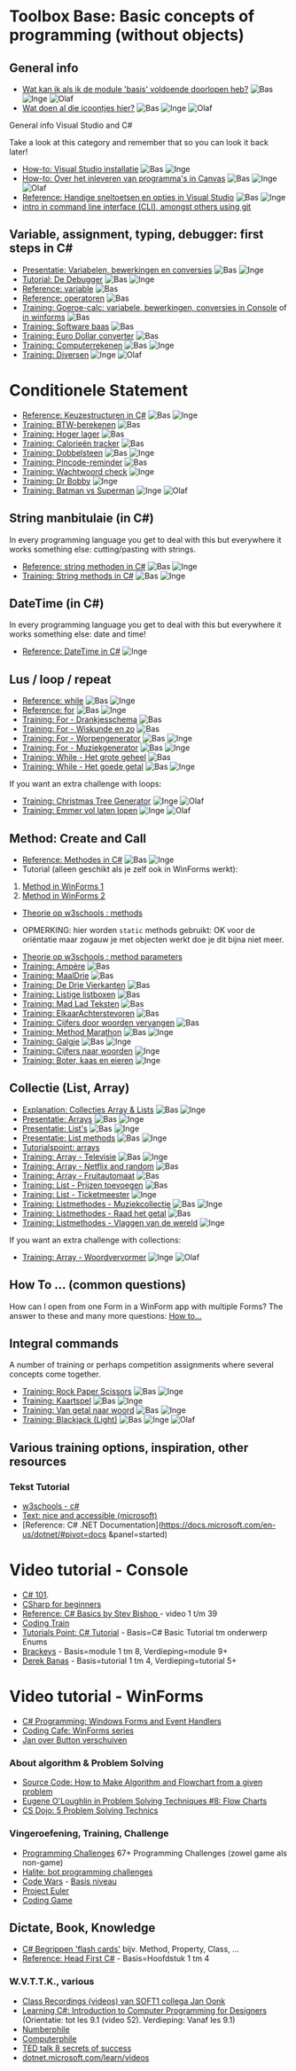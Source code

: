 <!-- TRANSLATED by md-translate -->
# Toolbox Base: Basic concepts of programming (without objects)

## General info

* [Wat kan ik als ik de module 'basis' voldoende doorlopen heb?](resultaatformulier) ![Bas](../personas/figures/bas-xsmall.png) ![Inge](../personas/figures/inge-xsmall.png) ![Olaf](../personas/figures/olaf-xsmall.png)
* [Wat doen al die icoontjes hier?](../personas/intro) ![Bas](../personas/figures/bas-xsmall.png) ![Inge](../personas/figures/inge-xsmall.png) ![Olaf](../personas/figures/olaf-xsmall.png)

General info Visual Studio and C#

Take a look at this category and remember that so you can look it back later!

* [How-to: Visual Studio installatie](../process/infoVisualStudioInstallatie) ![Bas](../personas/figures/bas-xsmall.png) ![Inge](../personas/figures/inge-xsmall.png)
* [How-to: Over het inleveren van programma's in Canvas](../process/infoInleverenProgrammas) ![Bas](../personas/figures/bas-xsmall.png) ![Inge](../personas/figures/inge-xsmall.png) ![Olaf](../personas/figures/olaf-xsmall.png)
* [Reference: Handige sneltoetsen en opties in Visual Studio](../process/knowVisualStudioShortCutKeys) ![Bas](../personas/figures/bas-xsmall.png) ![Inge](../personas/figures/inge-xsmall.png)
* [intro in command line interface (CLI), amongst others using git](https://stasemsoft.github.io/S1CB-Software/)

## Variable, assignment, typing, debugger: first steps in C#

* [Presentatie: Variabelen, bewerkingen en conversies](var/Variabelen-bewerkingen-conversies.pptx) ![Bas](../personas/figures/bas-xsmall.png) ![Inge](../personas/figures/inge-xsmall.png)
* [Tutorial: De Debugger](debugger/Debugger) ![Bas](../personas/figures/bas-xsmall.png) ![Inge](../personas/figures/inge-xsmall.png)
* [Reference: variable](var/naslag_Variable) ![Bas](../personas/figures/bas-xsmall.png)
* [Reference: operatoren](var/naslag_Operatoren) ![Bas](../personas/figures/bas-xsmall.png)
* [Training: Goeroe-calc: variabele, bewerkingen, conversies in Console](var/training_GoeroeCalc)
of [in winforms](var/training_GoeroeCalc_winforms) ![Bas](../personas/figures/bas-xsmall.png)
* [Training: Software baas](var/training_softwareBaas) ![Bas](../personas/figures/bas-xsmall.png)
* [Training: Euro Dollar converter](var/training_Euro-Dollar-Converter)   ![Bas](../personas/figures/bas-xsmall.png)
* [Training: Computerrekenen](var/training_ComputerRekenen) ![Bas](../personas/figures/bas-xsmall.png) ![Inge](../personas/figures/inge-xsmall.png)
* [Training: Diversen](var/training_Extra-opgaven-variabelen) ![Inge](../personas/figures/inge-xsmall.png) ![Olaf](../personas/figures/olaf-xsmall.png)

# Conditionele Statement

* [Reference: Keuzestructuren in C#](conditioneel/naslag_Keuzestructuren) ![Bas](../personas/figures/bas-xsmall.png) ![Inge](../personas/figures/inge-xsmall.png)
* [Training: BTW-berekenen](conditioneel/BTW-berekenen) ![Bas](../personas/figures/bas-xsmall.png)
* [Training: Hoger lager](conditioneel/Hoger-lager) ![Bas](../personas/figures/bas-xsmall.png)
* [Training: Calorieën tracker](conditioneel/Calorieen-tracker) ![Bas](../personas/figures/bas-xsmall.png)
* [Training: Dobbelsteen](conditioneel/Dobbelsteen) ![Bas](../personas/figures/bas-xsmall.png) ![Inge](../personas/figures/inge-xsmall.png)
* [Training: Pincode-reminder](conditioneel/Pincode-reminder) ![Bas](../personas/figures/bas-xsmall.png)
* [Training: Wachtwoord check](conditioneel/Wachtwoord-check) ![Inge](../personas/figures/inge-xsmall.png)
* [Training: Dr Bobby](conditioneel/Dr-Bobby) ![Inge](../personas/figures/inge-xsmall.png)
* [Training: Batman vs Superman](conditioneel/Batman-vs-Superman) ![Inge](../personas/figures/inge-xsmall.png) ![Olaf](../personas/figures/olaf-xsmall.png)

## String manbitulaie (in C#)

In every programming language you get to deal with this but everywhere it works something else: cutting/pasting with strings.

* [Reference: string methoden in C#](string_methoden/naslag_StringMethods) ![Bas](../personas/figures/bas-xsmall.png) ![Inge](../personas/figures/inge-xsmall.png)
* [Training: String methods in C#](string_methoden/training_StringMethods) ![Bas](../personas/figures/bas-xsmall.png) ![Inge](../personas/figures/inge-xsmall.png)

## DateTime (in C#)

In every programming language you get to deal with this but everywhere it works something else: date and time!

* [Reference: DateTime in C#](datetime/naslag_datetime) ![Inge](../personas/figures/inge-xsmall.png)

## Lus / loop / repeat

* [Reference: while](lussen/naslag_While) ![Bas](../personas/figures/bas-xsmall.png) ![Inge](../personas/figures/inge-xsmall.png)
* [Reference: for](lussen/naslag_For) ![Bas](../personas/figures/bas-xsmall.png) ![Inge](../personas/figures/inge-xsmall.png)
* [Training: For - Drankjesschema](lussen/training_Drankjesschema) ![Bas](../personas/figures/bas-xsmall.png)
* [Training: For - Wiskunde en zo](lussen/training_Wiskunde-en-zo) ![Bas](../personas/figures/bas-xsmall.png)
* [Training: For - Worpengenerator](lussen/training_Worpengenerator) ![Bas](../personas/figures/bas-xsmall.png) ![Inge](../personas/figures/inge-xsmall.png)
* [Training: For - Muziekgenerator](lussen/training_Muziekgenerator) ![Bas](../personas/figures/bas-xsmall.png) ![Inge](../personas/figures/inge-xsmall.png)
* [Training: While - Het grote geheel](lussen/training_HetGroteGeheel) ![Bas](../personas/figures/bas-xsmall.png)
* [Training: While - Het goede getal](lussen/training_Het-goede-getal) ![Bas](../personas/figures/bas-xsmall.png) ![Inge](../personas/figures/inge-xsmall.png)

If you want an extra challenge with loops:

* [Training: Christmas Tree Generator](lussen/training_Christmas-tree-generator) ![Inge](../personas/figures/inge-xsmall.png) ![Olaf](../personas/figures/olaf-xsmall.png)
* [Training: Emmer vol laten lopen](lussen/training_Emmer-vol-laten-lopen) ![Inge](../personas/figures/inge-xsmall.png) ![Olaf](../personas/figures/olaf-xsmall.png)

## Method: Create and Call

* [Reference: Methodes in C#](methoden/naslag_methods) ![Bas](../personas/figures/bas-xsmall.png) ![Inge](../personas/figures/inge-xsmall.png)
* Tutorial (alleen geschikt als je zelf ook in WinForms werkt):
1. [Method in WinForms 1](https://youtu.be/SRwDqyyZFXY?list=PL0EE421AE8BCEBA4A)
2. [Method in WinForms 2](https://youtu.be/ND8aXadDbyg?list=PL0EE421AE8BCEBA4A)
* [Theorie op w3schools : methods](https://www.w3schools.com/cs/cs_methods.asp)
- OPMERKING: hier worden `static` methods gebruikt: OK voor de oriëntatie maar zogauw je met objecten werkt doe je dit bijna niet meer.
* [Theorie op w3schools : method parameters](https://www.w3schools.com/cs/cs_method_parameters.asp)
* [Training: Ampère](methoden/training_MethodAmpere) ![Bas](../personas/figures/bas-xsmall.png)
* [Training: MaalDrie](methoden/training_MethodMaaldrie) ![Bas](../personas/figures/bas-xsmall.png)
* [Training: De Drie Vierkanten](methoden/training_MethodDrieVierkanten) ![Bas](../personas/figures/bas-xsmall.png)
* [Training: Listige listboxen](methoden/training_Listige-listboxen) ![Bas](../personas/figures/bas-xsmall.png)
* [Training: Mad Lad Teksten](methoden/training_Madlad-teksten) ![Bas](../personas/figures/bas-xsmall.png)
* [Training: ElkaarAchterstevoren](methoden/training_methodElkaarAchterstevoren) ![Bas](../personas/figures/bas-xsmall.png)
* [Training: Cijfers door woorden vervangen](methoden/Cijfers-door-woorden-vervangen) ![Bas](../personas/figures/bas-xsmall.png)
* [Training: Method Marathon](methoden/training_methodmarathon) ![Bas](../personas/figures/bas-xsmall.png) ![Inge](../personas/figures/inge-xsmall.png)
* [Training: Galgje](methoden/galgje) ![Bas](../personas/figures/bas-xsmall.png) ![Inge](../personas/figures/inge-xsmall.png)
* [Training: Cijfers naar woorden](methoden/training_MethodCijfersNaarWoorden) ![Inge](../personas/figures/inge-xsmall.png)
* [Training: Boter, kaas en eieren](methoden/training_BoterKaasEnEieren) ![Inge](../personas/figures/inge-xsmall.png)

## Collectie (List, Array)

* [Explanation: Collecties Array & Lists](../legacy/Explanation-Array-Lists) ![Bas](../personas/figures/bas-xsmall.png) ![Inge](../personas/figures/inge-xsmall.png)
* [Presentatie: Arrays](https://stasemsoft.github.io/softwarematerial/docs/basic/collecties/theorie_FUN12_Arrays.pptx) ![Bas](../personas/figures/bas-xsmall.png) ![Inge](../personas/figures/inge-xsmall.png)
* [Presentatie: List's](https://stasemsoft.github.io/softwarematerial/docs/basic/collecties/theorie_FUN12_Lists.pptx) ![Bas](../personas/figures/bas-xsmall.png) ![Inge](../personas/figures/inge-xsmall.png)
* [Presentatie: List methods](https://stasemsoft.github.io/softwarematerial/docs/basic/collecties/theorie_FUN12_ListMethodes.pptx) ![Bas](../personas/figures/bas-xsmall.png) ![Inge](../personas/figures/inge-xsmall.png)
* [Tutorialspoint: arrays](http://www.tutorialspoint.com/csharp/csharp_arrays.htm)
* [Training: Array - Televisie](collecties/Televisie) ![Bas](../personas/figures/bas-xsmall.png) ![Inge](../personas/figures/inge-xsmall.png)
* [Training: Array - Netflix and random](collecties/Netflix-and-random) ![Bas](../personas/figures/bas-xsmall.png)
* [Training: Array - Fruitautomaat](collecties/Fruitautomaat) ![Bas](../personas/figures/bas-xsmall.png)
* [Training: List - Prijzen toevoegen](collecties/Prijzen-toevoegen) ![Bas](../personas/figures/bas-xsmall.png)
* [Training: List - Ticketmeester](collecties/Ticketmeester) ![Inge](../personas/figures/inge-xsmall.png)
* [Training: Listmethodes - Muziekcollectie](collecties/Muziekcollectie) ![Bas](../personas/figures/bas-xsmall.png) ![Inge](../personas/figures/inge-xsmall.png)
* [Training: Listmethodes - Raad het getal](collecties/RaadHetGetal) ![Bas](../personas/figures/bas-xsmall.png)
* [Training: Listmethodes - Vlaggen van de wereld](collecties/VlaggenVanDeWereld) ![Inge](../personas/figures/inge-xsmall.png)

If you want an extra challenge with collections:

* [Training: Array - Woordvervormer](collecties/Woordvervormer) ![Inge](../personas/figures/inge-xsmall.png) ![Olaf](../personas/figures/olaf-xsmall.png)

## How To ... (common questions)

How can I open from one Form in a WinForm app with multiple Forms?
The answer to these and many more questions:
[How to...](howto)

## Integral commands

A number of training or perhaps competition assignments where several concepts come together.

* [Training: Rock Paper Scissors](integraal/rockpaperscissors) ![Bas](../personas/figures/bas-xsmall.png) ![Inge](../personas/figures/inge-xsmall.png)
* [Training: Kaartspel](integraal/kaartspel) ![Bas](../personas/figures/bas-xsmall.png) ![Inge](../personas/figures/inge-xsmall.png)
* [Training: Van getal naar woord](integraal/getalwoord) ![Bas](../personas/figures/bas-xsmall.png) ![Inge](../personas/figures/inge-xsmall.png)
* [Training: Blackjack (Light)](integraal/blackjack) ![Bas](../personas/figures/bas-xsmall.png) ![Inge](../personas/figures/inge-xsmall.png) ![Olaf](../personas/figures/olaf-xsmall.png)

## Various training options, inspiration, other resources

### Tekst Tutorial

* [w3schools - c#](https://www.w3schools.com/cs/default.asp)
* [Text: nice and accessible (microsoft)](https://docs.microsoft.com/en-us/learn/paths/csharp-first-steps/?WT.mc_id=-blog-scottha)
* [Reference: C# .NET Documentation](https://docs.microsoft.com/en-us/dotnet/#pivot=docs &panel=started)

# Video tutorial - Console

* [C# 101](https://www.youtube.com/playlist?list=PLdo4fOcmZ0oVxKLQCHpiUWun7vlJJvUiN).
* [CSharp for beginners](https://channel9.msdn.com/Series/CSharp-Fundamentals-for-Absolute-Beginners/)
* [Reference: C# Basics by Stev Bishop ](https://www.youtube.com/playlist?list=PLYMOUCVo86jGzNXPgyKB-B1IvE1LoXKi6) - video 1 t/m 39
* [Coding Train](https://www.youtube.com/channel/UCvjgXvBlbQiydffZU7m1_aw)
* [Tutorials Point: C# Tutorial](https://www.tutorialspoint.com/csharp/) - Basis=C# Basic Tutorial tm onderwerp Enums
* [Brackeys](https://www.youtube.com/playlist?list=PLPV2KyIb3jR6ZkG8gZwJYSjnXxmfPAl51) - Basis=module 1 tm 8, Verdieping=module 9+
* [Derek Banas](https://www.youtube.com/watch?v=0p0JLFZj2C8&list=PLGLfVvz_LVvRX6xK1oi0reKci6ignjdSa) - Basis=tutorial 1 tm 4, Verdieping=tutorial 5+

# Video tutorial - WinForms

* [C# Programming: Windows Forms and Event Handlers](https://www.youtube.com/watch?v=W6vJ_c9Mt6A)
* [Coding Cafe: WinForms series](https://www.youtube.com/watch?v=8ARnYQgShY8&list=PLxefhmF0pcPlDKe7smJMoHPNS1tJQ7w7q)
* [Jan over Button verschuiven](https://i872272.luna.fhict.nl/S1-SOFT%20Recordings/Week%201%20-%20Button%20verschuiven.mp4)

### About algorithm & Problem Solving

* [Source Code: How to Make Algorithm and Flowchart from a given problem](https://www.youtube.com/watch?v=NdS8J9lHWgE)
* [Eugene O'Loughlin in Problem Solving Techniques #8: Flow Charts](https://www.youtube.com/watch?v=hN9xemJYwos&list=PL9F789252CC28FB3A&index=8)
* [CS Dojo: 5 Problem Solving Technics](https://www.youtube.com/channel/UCxX9wt5FWQUAAz4UrysqK9A)

### Vingeroefening, Training, Challenge

* [Programming Challenges](https://git.fhict.nl/I872272/ProgrammingChallenges) 67+ Programming Challenges (zowel game als non-game)
* [Halite: bot programming challenges](https://www.twosigma.com/articles/introducing-halite-our-limited-release-ai-challenge/)
* [Code Wars](https://www.codewars.com/) - [Basis niveau](https://www.codewars.com/kata/search/csharp?q=&r%5B%5D=-8&tags=Fundamentals&beta=false)
* [Project Euler](https://projecteuler.net/)
* [Coding Game](https://www.codingame.com/)

## Dictate, Book, Knowledge

* [C# Begrippen 'flash cards'](https://quizlet.com/18210232/c-sharp-terminology-flash-cards/) bijv. Method, Property, Class, ...
* [Reference: Head First C#](https://www.oreilly.com/library/view/head-first-c/9781449358846/) - Basis=Hoofdstuk 1 tm 4

### W.V.T.T.K., various

* [Class Recordings (videos) van SOFT1 collega Jan Oonk](https://i872272.luna.fhict.nl/S1-SOFT%20Recordings/index.html)
* [Learning C#: Introduction to Computer Programming for Designers](https://youtube.com/playlist?list=PLx3k0RGeXZ_yfAFk4GT3gWdFhwCsODUNb) (Orientatie: tot les 9.1 (video 52). Verdieping: Vanaf les 9.1)
* [Numberphile](https://www.youtube.com/channel/UCoxcjq-8xIDTYp3uz647V5A)
* [Computerphile](https://www.youtube.com/user/Computerphile)
* [TED talk 8 secrets of success](https://www.ted.com/talks/richard_st_john_s_8_secrets_of_success?language=nl)
* [dotnet.microsoft.com/learn/videos](https://dotnet.microsoft.com/learn/videos)